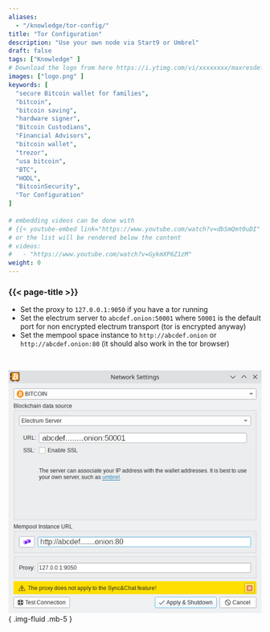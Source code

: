 ```yaml
---
aliases:
  - "/knowledge/tor-config/"
title: "Tor Configuration"
description: "Use your own node via Start9 or Umbrel"
draft: false
tags: ["Knowledge" ]
# Download the logo from here https://i.ytimg.com/vi/xxxxxxxx/maxresdefault.jpg
images: ["logo.png" ]
keywords: [
  "secure Bitcoin wallet for families",
  "bitcoin",
  "bitcoin saving",
  "hardware signer",
  "Bitcoin Custodians",
  "Financial Advisors",
  "bitcoin wallet",
  "trezor",
  "usa bitcoin",
  "BTC",
  "HODL",
  "BitcoinSecurity",
  "Tor Configuration"
]

# embedding videos can be done with 
# {{< youtube-embed link="https://www.youtube.com/watch?v=dbSmQmt0uDI" >}}
# or the list will be rendered below the content
# videos:
#   - "https://www.youtube.com/watch?v=GykmXP6Z1zM"
weight: 0
---
```


### {{< page-title >}}  
 

- Set the proxy to `127.0.0.1:9050`  if you have a tor running  
- Set the electrum server to `abcdef.onion:50001`  where `50001` is the default port for non encrypted electrum transport  (tor is encrypted anyway)
- Set the mempool space instance to `http://abcdef.onion` or `http://abcdef.onion:80` (it should also work in the tor browser)

 </br>

 
 ![tor config](config.png)
 { .img-fluid .mb-5 }
 